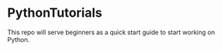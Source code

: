 # PythonTutorials
This repo will serve beginners as a quick start guide to start working on Python.
